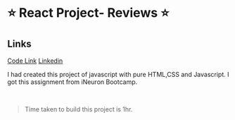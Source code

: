 # ⭐ React Project- Reviews ⭐

## Links
[Code Link](https://codesandbox.io/s/react-project-7-reviews-015lvj)
[Linkedin](https://www.linkedin.com/in/pratyush-kesarwani-2b6601171/)

I had created this project of javascript with pure HTML,CSS and Javascript.
I got this assignment from iNeuron Bootcamp.

<br>

> Time taken to build this project is 1hr.

<br><br>

